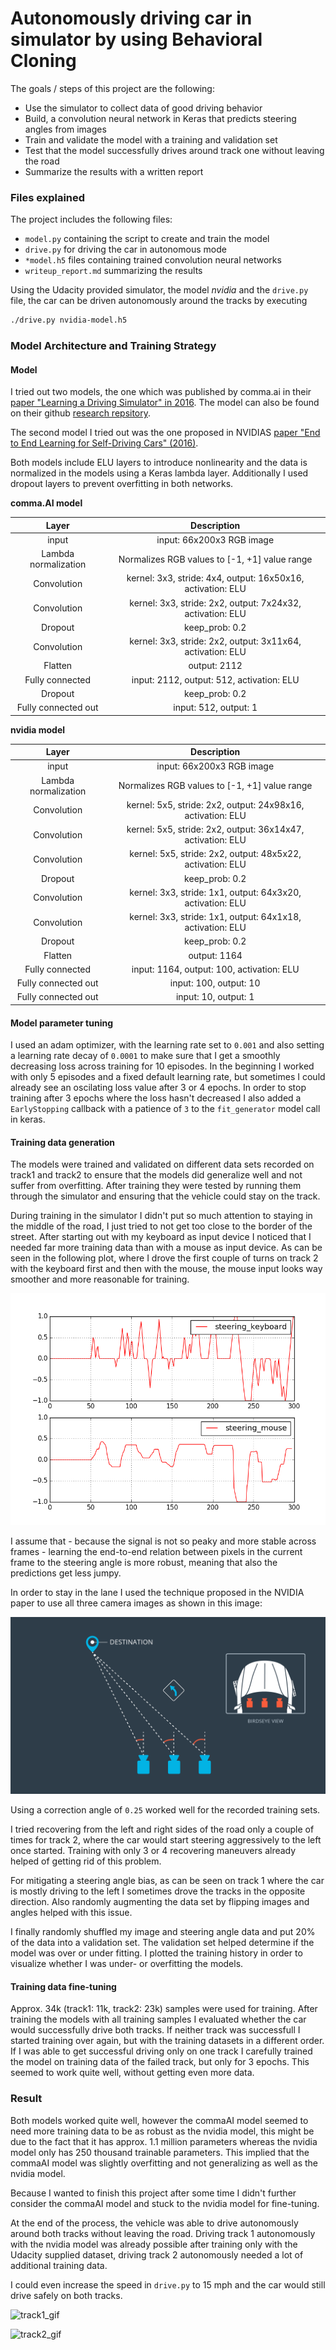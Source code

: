 # Autonomously driving car in simulator by using Behavioral Cloning


The goals / steps of this project are the following:
* Use the simulator to collect data of good driving behavior
* Build, a convolution neural network in Keras that predicts steering angles from images
* Train and validate the model with a training and validation set
* Test that the model successfully drives around track one without leaving the road
* Summarize the results with a written report


[//]: # (Image References)
[example_image]: ./examples/placeholder_small.png "Normal Image"
[steering_signal]: ./examples/steering_signal_input.png "Steering signal input device comparison"
[using_multiple_cameras]: ./examples/carnd-using-multiple-cameras.png "Using all three cameras for steering prediction"
[track1_gif]: ./examples/track1.gif
[track2_gif]: ./examples/track2.gif

### Files explained

The project includes the following files:
* `model.py` containing the script to create and train the model
* `drive.py` for driving the car in autonomous mode
* `*model.h5` files containing trained convolution neural networks 
* `writeup_report.md` summarizing the results

Using the Udacity provided simulator, the model *nvidia* and the `drive.py` file, the car can be driven autonomously around the tracks by executing 
```sh
./drive.py nvidia-model.h5
```

### Model Architecture and Training Strategy

#### Model 

I tried out two models, the one which was published by comma.ai in their [paper "Learning a Driving Simulator" in 2016](https://arxiv.org/abs/1608.01230). The model can also be found on their github [research repsitory](https://github.com/commaai/research/blob/master/train_steering_model.py).

The second model I tried out was the one proposed in NVIDIAS [paper "End to End Learning for Self-Driving Cars" (2016)](http://images.nvidia.com/content/tegra/automotive/images/2016/solutions/pdf/end-to-end-dl-using-px.pdf).

Both models include ELU layers to introduce nonlinearity and the data is normalized in the models using a Keras lambda layer. 
Additionally I used dropout layers to prevent overfitting in both networks.

**comma.AI model**

| Layer         		     |     Description                         | 
|:---------------------:|:---------------------------------------------:| 
| input                 | input: 66x200x3 RGB image                     |
| Lambda normalization  | Normalizes RGB values to [-1, +1] value range   |
| Convolution           | kernel: 3x3, stride: 4x4, output: 16x50x16, activation: ELU    |
| Convolution           | kernel: 3x3, stride: 2x2, output: 7x24x32, activation: ELU     |
| Dropout               | keep_prob: 0.2                                |
| Convolution           | kernel: 3x3, stride: 2x2, output: 3x11x64, activation: ELU     |
| Flatten               | output: 2112                                  |
| Fully connected       | input: 2112, output: 512, activation: ELU     |
| Dropout               | keep_prob: 0.2                                |
| Fully connected out   | input: 512, output: 1                        | 

**nvidia model**

| Layer         		     |     Description                         | 
|:---------------------:|:---------------------------------------------:| 
| input                 | input: 66x200x3 RGB image                     |
| Lambda normalization  | Normalizes RGB values to [-1, +1] value range   |
| Convolution           | kernel: 5x5, stride: 2x2, output: 24x98x16, activation: ELU    |
| Convolution           | kernel: 5x5, stride: 2x2, output: 36x14x47, activation: ELU     |
| Convolution           | kernel: 5x5, stride: 2x2, output: 48x5x22, activation: ELU     |
| Dropout               | keep_prob: 0.2                                |
| Convolution           | kernel: 3x3, stride: 1x1, output: 64x3x20, activation: ELU     |
| Convolution           | kernel: 3x3, stride: 1x1, output: 64x1x18, activation: ELU     |
| Dropout               | keep_prob: 0.2                                |
| Flatten               | output: 1164                                  |
| Fully connected       | input: 1164, output: 100, activation: ELU     |
| Fully connected out   | input: 100, output: 10                        | 
| Fully connected out   | input: 10, output: 1                        | 


#### Model parameter tuning

I used an adam optimizer, with the learning rate set to `0.001` and also setting a learning rate decay of `0.0001` to make sure that I get a smoothly decreasing loss across training for 10 episodes. In the beginning I worked with only 5 episodes and a fixed default learning rate, but sometimes I could already see an oscilating loss value after 3 or 4 epochs.
In order to stop training after 3 epochs where the loss hasn't decreased I also added a `EarlyStopping` callback with a patience of `3` to the `fit_generator` model call in keras.


#### Training data generation

The models were trained and validated on different data sets recorded on track1 and track2 to ensure that the models did generalize well and not suffer from overfitting.
After training they were tested by running them through the simulator and ensuring that the vehicle could stay on the track.

During training in the simulator I didn't put so much attention to staying in the middle of the road, I just tried to not get too close to the border of the street. After starting out with my keyboard as input device I noticed that I needed far more training data than with a mouse as input device. As can be seen in the following plot, where I drove the first couple of turns on track 2 with the keyboard first and then with the mouse, the mouse input looks way smoother and more reasonable for training.

![steering_signal]

I assume that - because the signal is not so peaky and more stable across frames - learning the end-to-end relation between pixels in the current frame to the steering angle is more robust, meaning that also the predictions get less jumpy.

In order to stay in the lane I used the technique proposed in the NVIDIA paper to use all three camera images as shown in this image:

![using_multiple_cameras]

Using a correction angle of `0.25` worked well for the recorded training sets.

I tried recovering from the left and right sides of the road only a couple of times for track 2, where the car would start steering aggressively to the left once started. Training with only 3 or 4 recovering maneuvers already helped of getting rid of this problem.

For mitigating a steering angle bias, as can be seen on track 1 where the car is mostly driving to the left I sometimes drove the tracks in the opposite direction.
Also randomly augmenting the data set by flipping images and angles helped with this issue.

I finally randomly shuffled my image and steering angle data and put 20% of the data into a validation set. 
The validation set helped determine if the model was over or under fitting. I plotted the training history in order to visualize whether I was under- or overfitting the models.

#### Training data fine-tuning

Approx. 34k (track1: 11k, track2: 23k) samples were used for training. After training the models with all training samples I evaluated whether the car would successfully drive both tracks. If neither track was successfull I started training over again, but with the training datasets in a different order. If I was able to get successful driving only on one track I carefully trained the model on training data of the failed track, but only for 3 epochs. This seemed to work quite well, without getting even more data.

### Result 

Both models worked quite well, however the commaAI model seemed to need more training data to be as robust as the nvidia model, this might be due to the fact that it has approx. 1.1 million parameters whereas the nvidia model only has 250 thousand trainable parameters. This implied that the commaAI model was slightly overfitting and not generalizing as well as the nvidia model.

Because I wanted to finish this project after some time I didn't further consider the commaAI model and stuck to the nvidia model for fine-tuning.

At the end of the process, the vehicle was able to drive autonomously around both tracks without leaving the road.
Driving track 1 autonomously with the nvidia model was already possible after training only with the Udacity supplied dataset, driving track 2 autonomously needed a lot of additional training data. 

I could even increase the speed in `drive.py` to 15 mph and the car would still drive safely on both tracks.

![track1_gif]

![track2_gif]
